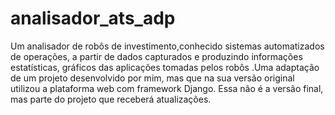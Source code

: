 # analisador_ats_adp
Um analisador de robôs de investimento,conhecido sistemas automatizados de operações, a partir de dados capturados e produzindo informações estatísticas, gráficos das aplicações tomadas pelos robôs .Uma adaptação de um projeto desenvolvido por mim, mas que na sua versão original utilizou a plataforma web com framework Django.  Essa não é a versão final, mas parte do projeto que receberá atualizações.
